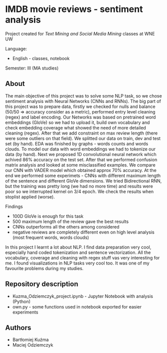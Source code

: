 # IMDB movie reviews - sentiment analysis
Project created for *Text Mining and Social Media Mining* classes at WNE UW

Language:
 * English - classes, notebook

Semester: III (MA studies)

## About
The main objective of this project was to solve some NLP task, so we chose sentiment analysis with Neural Networks (CNNs and RNNs). The big part of this project was to prepare data, firstly we checked for nulls and balance (50/50 => accuracy consider as a metric), performed entry level cleaning (regex) and label encoding. Our Networks was based on pretrained word embeddings (GloVe) so we had to upload it, build own vocabulary and check embedding coverage what showed the need of more detailed cleaning (regex). After that we add constraint on max review length (there were some outliers on that field). We splitted our data on train, dev and test set (by hand). EDA was finished by graphs - words counts and words clouds. To model our data with word embeddings we had to tokenize our data (by hand). Next we proposed 1D convolutional neural network which achived 86% accuracy on the test set. After that we performed confusion matrix analysis and looked at some misclassified examples. We compare our CNN with VADER model which obtained approx 70% accuracy.
At the end we performed some experimets - CNNs with different maximum length of the sentence and different GloVe dimensions. We tried Bidirectional RNN, but the training was pretty long (we had no more time) and results were poor so we interrupted kernel on 3/4 epoch. We check the results when stoplist applied (worse).

Findings
 - 100D GloVe is enough for this task
 - 500 maximum length of the review gave the best results
 - CNNs outperforms all the others among considered
 - negative reviews are completely different even on high level analysis (most frequent words, words clouds)

In this project I learnt a lot about NLP. I find data preparation very cool, especially hand coded tokenization and sentence vectorization. All the vocabulary, coverage and cleaning with regex stuff vas very interesting for me. I found visualizations in NLP tasks very cool too. It was one of my favourite problems during my studies. 

## Repository description
 - Kuzma_Odziemczyk_project.ipynb - Jupyter Notebook with analysis (Python)
 - own.py - some functions used in notebook exported for easier experiments

## Authors
 - Bartłomiej Kuźma
 - Maciej Odziemczyk

